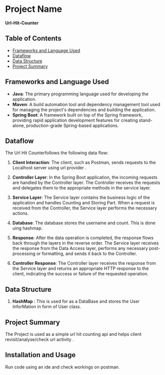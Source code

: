 # Project Name

  __Url-Hit-Counter__
## Table of Contents

- [Frameworks and Language Used](#frameworks-and-language-used)
- [Dataflow](#dataflow)
- [Data Structure](#data-structure)
- [Project Summary](#project-summary)

## Frameworks and Language Used

- **Java**: The primary programming language used for developing the application.
- **Maven**: A build automation tool and dependency management tool used for managing the project's dependencies and building the application.
- **Spring Boot**: A framework built on top of the Spring framework, providing rapid application development features for creating stand-alone, production-grade Spring-based applications.

## Dataflow

The Url Hit Counterfollows the following data flow:

1. **Client Interaction**: The client, such as Postman, sends requests to the Localhost server using url provider .

2. **Controller Layer**: In the Spring Boot application, the incoming requests are handled by the Controller layer. The Controller receives the requests and delegates them to the appropriate methods in the service layer.

3. **Service Layer**: The Service layer contains the business logic of the application and handles Counting and Storing Part. When a request is received from the Controller, the Service layer performs the necessary actions. 

4. **Database**: The database stores the username and count. 
This is done uing hashmap.

5. **Response**: After the data operation is completed, the response flows back through the layers in the reverse order. The Service layer receives the response from the Data Access layer, performs any necessary post-processing or formatting, and sends it back to the Controller.

6. **Controller Response**: The Controller layer receives the response from the Service layer and returns an appropriate HTTP response to the client, indicating the success or failure of the requested operation.

## Data Structure

1.  **HashMap**  : This is used for as a DataBase and stores the User InforMation in form of User class.


## Project Summary

The Project is used as a simple url hit counting api and helps client revisit/analyse/check url activity . 

## Installation and Usage

Run code using an ide and check workings on postman.

